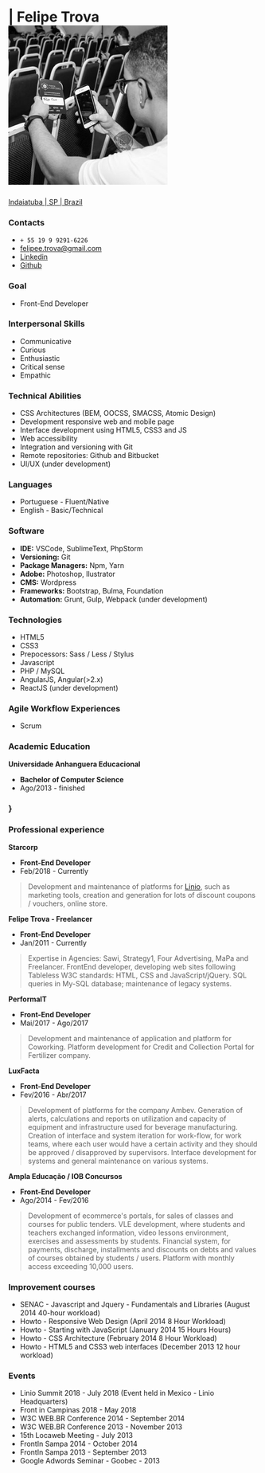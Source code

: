 # | Felipe Trova [![brand](../../assets/profile.jpeg)](http://felipetrova.github.io/) #
[Indaiatuba | SP | Brazil](https://goo.gl/maps/TMGJSgDYEVCoyBtG6)

### Contacts ### 
* `+ 55 19 9 9291-6226`
* felipee.trova@gmail.com 
* [Linkedin](https://www.linkedin.com/in/felipetrova/)
* [Github](https://github.com/felipetrova)

### Goal ###
* Front-End Developer

### Interpersonal Skills ###
* Communicative
* Curious
* Enthusiastic
* Critical sense
* Empathic

### Technical Abilities ###
* CSS Architectures (BEM, OOCSS, SMACSS, Atomic Design)
* Development responsive web and mobile page
* Interface development using HTML5, CSS3 and JS
* Web accessibility
* Integration and versioning with Git
* Remote repositories: Github and Bitbucket
* UI/UX (under development)

### Languages ### 
* Portuguese - Fluent/Native
* English - Basic/Technical

### Software ###
* **IDE:** VSCode, SublimeText, PhpStorm
* **Versioning:** Git
* **Package Managers:** Npm, Yarn
* **Adobe:** Photoshop, Ilustrator
* **CMS:** Wordpress
* **Frameworks:** Bootstrap, Bulma, Foundation
* **Automation:** Grunt, Gulp, Webpack (under development)

### Technologies ###
* HTML5
* CSS3
* Prepocessors: Sass / Less / Stylus
* Javascript
* PHP / MySQL
* AngularJS, Angular(>2.x)
* ReactJS (under development)

### Agile Workflow Experiences ### 
* Scrum

### Academic Education ###
**Universidade Anhanguera Educacional**
* **Bachelor of Computer Science**
* Ago/2013 - finished
### } ###

### Professional experience ###
**Starcorp**
* **Front-End Developer**
* Feb/2018 - Currently
> Development and maintenance of platforms for [Linio](http://www.linio.com), such as marketing tools, creation and generation for lots of discount coupons / vouchers, online store.

**Felipe Trova - Freelancer**
* **Front-End Developer**
* Jan/2011 - Currently
> Expertise in Agencies: Sawi, Strategy1, Four Advertising, MaPa and Freelancer.
FrontEnd developer, developing web sites following Tableless W3C standards: HTML, CSS and JavaScript/jQuery. SQL queries in My-SQL database; maintenance of legacy systems.

**PerformaIT**
* **Front-End Developer**
* Mai/2017 - Ago/2017
> Development and maintenance of application and platform for Coworking. Platform development for Credit and Collection Portal for Fertilizer company.

**LuxFacta**
* **Front-End Developer**
* Fev/2016 - Abr/2017
> Development of platforms for the company Ambev. Generation of alerts, calculations and reports on utilization and capacity of equipment and infrastructure used for beverage manufacturing. Creation of interface and system iteration for work-flow, for work teams, where each user would have a certain activity and they should be approved / disapproved by supervisors. Interface development for systems and general maintenance on various systems.

**Ampla Educação / IOB Concursos**
* **Front-End Developer**
* Ago/2014 - Fev/2016
> Development of ecommerce's portals, for sales of classes and courses for public tenders. VLE development, where students and teachers exchanged information, video lessons environment, exercises and assessments by students. Financial system, for payments, discharge, installments and discounts on debts and values of courses obtained by students / users. Platform with monthly access exceeding 10,000 users.

### Improvement courses ###
* SENAC - Javascript and Jquery - Fundamentals and Libraries (August 2014 40-hour workload)
* Howto - Responsive Web Design (April 2014 8 Hour Workload)
* Howto - Starting with JavaScript (January 2014 15 Hours Hours)
* Howto - CSS Architecture (February 2014 8 Hour Workload)
* Howto - HTML5 and CSS3 web interfaces (December 2013 12 hour workload)

### Events ###
* Linio Summit 2018 - July 2018 (Event held in Mexico - Linio Headquarters)
* Front in Campinas 2018 - May 2018
* W3C WEB.BR Conference 2014 - September 2014
* W3C WEB.BR Conference 2013 - November 2013
* 15th Locaweb Meeting - July 2013
* FrontIn Sampa 2014 - October 2014
* FrontIn Sampa 2013 - September 2013
* Google Adwords Seminar - Goobec - 2013